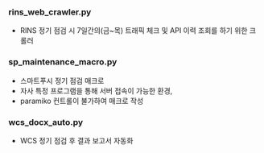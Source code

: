 ### rins_web_crawler.py
- RINS 정기 점검 시 7일간의(금~목) 트래픽 체크 및 API 이력 조회를 하기 위한 크롤러

### sp_maintenance_macro.py
- 스마트푸시 정기 점검 매크로
- 자사 특정 프로그램을 통해 서버 접속이 가능한 환경, 
- paramiko 컨트롤이 불가하여 매크로 작성

### wcs_docx_auto.py
- WCS 정기 점검 후 결과 보고서 자동화
